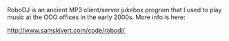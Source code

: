 RoboDJ is an ancient MP3 client/server jukebox program that I used to play music at the OOO offices
in the early 2000s. More info is here:

http://www.samskivert.com/code/robodj/
